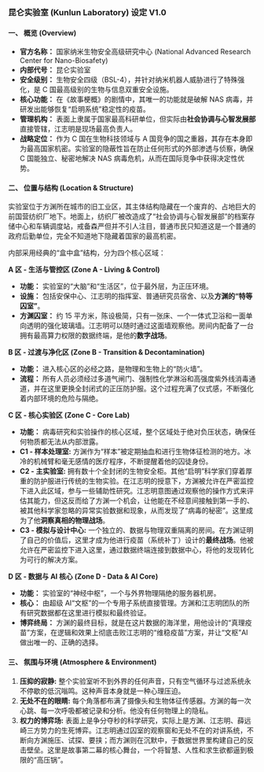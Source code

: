### **昆仑实验室 (Kunlun Laboratory) 设定 V1.0**

#### **一、 概览 (Overview)**

- **官方名称：** 国家纳米生物安全高级研究中心 (National Advanced Research Center for Nano-Biosafety)
- **内部代号：** 昆仑实验室
- **安全级别：** 生物安全四级（BSL-4），并针对纳米机器人威胁进行了特殊强化，是 C 国最高级别的生物与信息双重安全设施。
- **核心功能：** 在《故事梗概》的剧情中，其唯一的功能就是破解 NAS 病毒，并研发出能够恢复“启明系统”稳定性的疫苗。
- **管理机构：** 表面上隶属于国家最高科研单位，但实际由**社会协调与心智发展部**直接管辖，江志明是现场最高负责人。
- **战略定位：** 作为 C 国在生物科技领域与 A 国竞争的国之重器，其存在本身即为最高国家机密。实验室的隐蔽性旨在防止任何形式的外部渗透与侦察，确保 C 国能独立、秘密地解决 NAS 病毒危机，从而在国际竞争中获得决定性优势。

#### **二、 位置与结构 (Location & Structure)**

实验室位于方渊所在城市的旧工业区，其主体结构隐藏在一个废弃的、占地巨大的前国营纺织厂地下。地面上，纺织厂被改造成了“社会协调与心智发展部”的档案存储中心和车辆调度站，戒备森严但并不引人注目，普通市民只知道这是一个普通的政府后勤单位，完全不知道地下隐藏着国家的最高机密。

内部采用经典的“盒中盒”结构，分为四个核心区域：

**A 区 - 生活与管控区 (Zone A - Living & Control)**

- **功能：** 实验室的“大脑”和“生活区”，位于最外层，为正压环境。
- **设施：** 包括安保中心、江志明的指挥室、普通研究员宿舍、以及**方渊的“特等囚室”**。
- **方渊囚室：** 约 15 平方米，陈设极简，只有一张床、一个一体式卫浴和一面单向透明的强化玻璃墙。江志明可以随时通过这面墙观察他。房间内配备了一台拥有最高算力权限的数据终端，是他的**数字战场**。

**B 区 - 过渡与净化区 (Zone B - Transition & Decontamination)**

- **功能：** 进入核心区的必经之路，是物理和生物上的“防火墙”。
- **流程：** 所有人员必须经过多道气闸门、强制性化学淋浴和高强度紫外线消毒通道，并在这里更换全封闭式的正压防护服。这个过程充满了仪式感，不断强化着内部环境的危险与隔绝。

**C 区 - 核心实验区 (Zone C - Core Lab)**

- **功能：** 病毒研究和实验操作的核心区域，整个区域处于绝对负压状态，确保任何物质都无法从内部泄露。
- **C1 - 样本处理室:** 方渊作为“样本”被定期抽血和进行生物体征检测的地方。冰冷的机械臂和毫无感情的医疗程序，不断提醒着他的囚徒身份。
- **C2 - 主实验室:** 拥有数十个全封闭的生物安全柜。其他“启明”科学家们穿着厚重的防护服进行传统的生物实验。在江志明的授意下，方渊被允许在严密监控下进入此区域，参与一些辅助性研究。江志明意图通过观察他的操作方式来评估其能力，但这反而给了方渊一个机会，让他能在不经意间接触到第一手的、被其他科学家忽略的异常实验数据和现象，从而发现了“病毒的秘密”。这里成为了他**洞察真相的物理战场**。
- **C3 - 模拟与设计中心:** 一个独立的、数据与物理双重隔离的房间。在方渊证明了自己的价值后，这里才成为他进行疫苗（系统补丁）设计的**最终战场**。他被允许在严密监控下进入这里，通过数据终端连接到数据中心，将他的发现转化为可行的解决方案。

**D 区 - 数据与 AI 核心 (Zone D - Data & AI Core)**

- **功能：** 实验室的“神经中枢”，一个与外界物理隔绝的服务器机房。
- **核心：** 由超级 AI“文枢”的一个专用子系统直接管理。方渊和江志明团队的所有研究数据都在这里进行模拟和最终验证。
- **博弈终局：** 方渊的最终目标，就是在这片数据的海洋里，用他设计的“真理疫苗”方案，在逻辑和效果上彻底击败江志明的“维稳疫苗”方案，并让“文枢”AI 做出唯一的、正确的选择。

#### **三、 氛围与环境 (Atmosphere & Environment)**

1.  **压抑的寂静:** 整个实验室听不到外界的任何声音，只有空气循环与过滤系统永不停歇的低沉嗡鸣。这种声音本身就是一种心理压迫。
2.  **无处不在的眼睛:** 每个角落都布满了摄像头和生物体征传感器。方渊的每一次心跳、每一次呼吸都被记录和分析。他没有任何物理上的隐私。
3.  **权力的博弈场:** 表面上是争分夺秒的科学研究，实际上是方渊、江志明、薛远崎三方势力的生死博弈。江志明通过囚室的观察窗和无处不在的对讲系统，不断向方渊施压、试探、要挟；而方渊则在沉默中，于数据世界里构建自己的反击壁垒。这里是故事第二幕的核心舞台，一个将智慧、人性和求生欲都逼到极限的“高压锅”。



